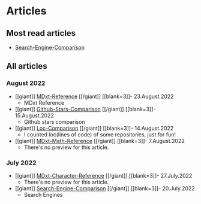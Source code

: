 # Articles

## Most read articles

- [Search-Engine-Comparison](Search-Engine-Comparison.html)

## All articles


### August 2022

- [[giant]] [MDxt-Reference](MDxt-Reference.html) [[/giant]] [[blank=3]]- 23.August.2022
  - MDxt Reference
- [[giant]] [Github-Stars-Comparison](Github-Stars-Comparison.html) [[/giant]] [[blank=3]]- 15.August.2022
  - Github stars comparison
- [[giant]] [Loc-Comparison](Loc-Comparison.html) [[/giant]] [[blank=3]]- 14.August.2022
  - I counted loc(lines of code) of some repositories, just for fun!
- [[giant]] [MDxt-Math-Reference](MDxt-Math-Reference.html) [[/giant]] [[blank=3]]- 7.August.2022
  - There's no preview for this article.

### July 2022

- [[giant]] [MDxt-Character-Reference](MDxt-Character-Reference.html) [[/giant]] [[blank=3]]- 27.July.2022
  - There's no preview for this article.
- [[giant]] [Search-Engine-Comparison](Search-Engine-Comparison.html) [[/giant]] [[blank=3]]- 20.July.2022
  - Search Engines
